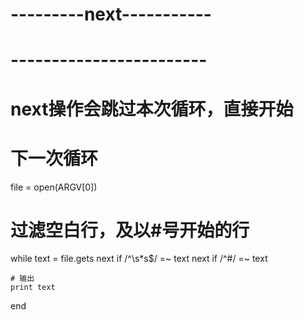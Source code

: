 # ---------next-----------
# ------------------------
# next操作会跳过本次循环，直接开始
# 下一次循环
file = open(ARGV[0])

# 过滤空白行，及以#号开始的行

while text = file.gets
	next if /^\s*s$/ =~ text
	next if /^#/ =~ text

	# 输出
	print text
end
